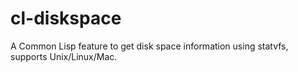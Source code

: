 # cl-diskspace
A Common Lisp feature to get disk space information using statvfs, supports Unix/Linux/Mac.
